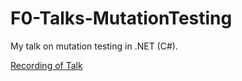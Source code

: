 # F0-Talks-MutationTesting
My talk on mutation testing in .NET (C#).

[Recording of Talk](https://www.youtube.com/watch?v=zbOnygEeFLU)
